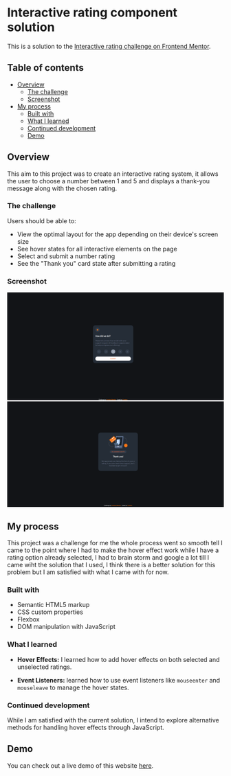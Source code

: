 # Interactive rating component solution

This is a solution to the [Interactive rating challenge on Frontend Mentor](https://www.frontendmentor.io/challenges/interactive-rating-component-koxpeBUmI).

## Table of contents

- [Overview](#overview)
  - [The challenge](#the-challenge)
  - [Screenshot](#screenshot)
- [My process](#my-process)
  - [Built with](#built-with)
  - [What I learned](#what-i-learned)
  - [Continued development](#continued-development)
  - [Demo](#Demo)

## Overview
This aim to this project was to create an interactive rating system, it allows the user to choose a number between 1 and 5 and displays a thank-you message along with the chosen rating.


### The challenge

Users should be able to:

- View the optimal layout for the app depending on their device's screen size
- See hover states for all interactive elements on the page
- Select and submit a number rating
- See the "Thank you" card state after submitting a rating


### Screenshot

![](Screenshot%201.png)
![](Screenshot%202.png)


## My process

This project was a challenge for me the whole process went so smooth tell I came to the point where I had to make the hover effect work while I have a rating option already selected, I had to brain storm and google a lot till I came wiht the solution that I used, I think there is a better solution for this problem but I am satisfied with what I came with for now.


### Built with

- Semantic HTML5 markup
- CSS custom properties
- Flexbox
- DOM manipulation with JavaScript


### What I learned

- **Hover Effects:** I learned how to add hover effects on both selected and unselected ratings.

- **Event Listeners:** learned how to use event listeners like `mouseenter` and `mouseleave` to manage the hover states.


### Continued development

While I am satisfied with the current solution, I intend to explore alternative methods for handling hover effects through JavaScript.


## Demo

You can check out a live demo of this website [here](https://xcordeva.github.io/FrontEndMentor-Challenges/interactive-rating-page/).

